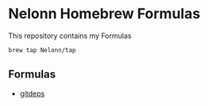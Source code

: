 # Nelonn Homebrew Formulas

This repository contains my Formulas

`brew tap Nelonn/tap`

## Formulas

- [gitdeps](https://github.com/Nelonn/gitdeps)

